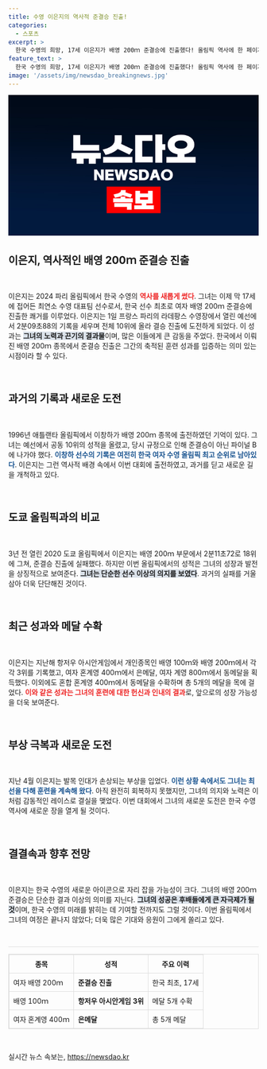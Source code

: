 ```yaml
---
title: 수영 이은지의 역사적 준결승 진출!
categories:
  - 스포츠
excerpt: >
  한국 수영의 희망, 17세 이은지가 배영 200ｍ 준결승에 진출했다! 올림픽 역사에 한 페이지를 더할 그녀의 도전, 기대감을 모은다. 3년 전 아쉬움, 이제는 결승행을 향한 질주!
feature_text: >
  한국 수영의 희망, 17세 이은지가 배영 200ｍ 준결승에 진출했다! 올림픽 역사에 한 페이지를 더할 그녀의 도전, 기대감을 모은다. 3년 전 아쉬움, 이제는 결승행을 향한 질주!
image: '/assets/img/newsdao_breakingnews.jpg'
---
```


<p><img src="/assets/img/newsdao_breakingnews.jpg" alt="implanttips 속보" /></p>

<h2 data-ke-size="size26">이은지, 역사적인 배영 200ｍ 준결승 진출</h2>

<p data-ke-size="size16">&nbsp;</p>

<p>이은지는 2024 파리 올림픽에서 한국 수영의 <b><span style="color: #ee2323;">역사를 새롭게 썼다</span></b>. 그녀는 이제 막 17세에 접어든 최연소 수영 대표팀 선수로서, 한국 선수 최초로 여자 배영 200ｍ 준결승에 진출한 쾌거를 이루었다. 이은지는 1일 프랑스 파리의 라데팡스 수영장에서 열린 예선에서 2분09초88의 기록을 세우며 전체 10위에 올라 결승 진출에 도전하게 되었다. 이 성과는 <b><span style="background-color: #21538527;">그녀의 노력과 끈기의 결과물</span></b>이며, 많은 이들에게 큰 감동을 주었다. 한국에서 이뤄진 배영 200ｍ 종목에서 준결승 진출은 그간의 축적된 훈련 성과를 입증하는 의미 있는 시점이라 할 수 있다.</p>

<p data-ke-size="size16">&nbsp;</p>

<h2 data-ke-size="size26">과거의 기록과 새로운 도전</h2>

<p data-ke-size="size16">&nbsp;</p>

<p>1996년 애틀랜타 올림픽에서 이창하가 배영 200ｍ 종목에 출전하였던 기억이 있다. 그녀는 예선에서 공동 10위의 성적을 올렸고, 당시 규정으로 인해 준결승이 아닌 파이널 B에 나가야 했다. <b><span style="color: #1a5490;">이창하 선수의 기록은 여전히 한국 여자 수영 올림픽 최고 순위로 남아있다</span></b>. 이은지는 그런 역사적 배경 속에서 이번 대회에 출전하였고, 과거를 딛고 새로운 길을 개척하고 있다.</p>

<p data-ke-size="size16">&nbsp;</p>

<h2 data-ke-size="size26">도쿄 올림픽과의 비교</h2>

<p data-ke-size="size16">&nbsp;</p>

<p>3년 전 열린 2020 도쿄 올림픽에서 이은지는 배영 200ｍ 부문에서 2분11초72로 18위에 그쳐, 준결승 진출에 실패했다. 하지만 이번 올림픽에서의 성적은 그녀의 성장과 발전을 상징적으로 보여준다. <b><span style="background-color: #21538527;">그녀는 단순한 선수 이상의 의지를 보였다</span></b>. 과거의 실패를 거울삼아 더욱 단단해진 것이다. </p>

<p data-ke-size="size16">&nbsp;</p>

<h2 data-ke-size="size26">최근 성과와 메달 수확</h2>

<p data-ke-size="size16">&nbsp;</p>

<p>이은지는 지난해 항저우 아시안게임에서 개인종목인 배영 100ｍ와 배영 200ｍ에서 각각 3위를 기록했고, 여자 혼계영 400ｍ에서 은메달, 여자 계영 800ｍ에서 동메달을 획득했다. 이외에도 혼합 혼계영 400ｍ에서 동메달을 수확하며 총 5개의 메달을 목에 걸었다. <b><span style="color: #ee2323;">이와 같은 성과는 그녀의 훈련에 대한 헌신과 인내의 결과</span></b>로, 앞으로의 성장 가능성을 더욱 보여준다.</p>

<p data-ke-size="size16">&nbsp;</p>

<h2 data-ke-size="size26">부상 극복과 새로운 도전</h2>

<p data-ke-size="size16">&nbsp;</p>

<p>지난 4월 이은지는 발목 인대가 손상되는 부상을 입었다. <b><span style="color: #1a5490;">이런 상황 속에서도 그녀는 최선을 다해 훈련을 계속해 왔다</span></b>. 아직 완전히 회복하지 못했지만, 그녀의 의지와 노력은 이처럼 감동적인 레이스로 결실을 맺었다. 이번 대회에서 그녀의 새로운 도전은 한국 수영 역사에 새로운 장을 열게 될 것이다.</p>

<p data-ke-size="size16">&nbsp;</p>

<h2 data-ke-size="size26">결결속과 향후 전망</h2>

<p data-ke-size="size16">&nbsp;</p>

<p>이은지는 한국 수영의 새로운 아이콘으로 자리 잡을 가능성이 크다. 그녀의 배영 200ｍ 준결승은 단순한 결과 이상의 의미를 지닌다. <b><span style="background-color: #21538527;">그녀의 성공은 후배들에게 큰 자극제가 될 것</span></b>이며, 한국 수영의 미래를 밝히는 데 기여할 전까지도 그럴 것이다. 이번 올림픽에서 그녀의 여정은 끝나지 않았다; 더욱 많은 기대와 응원이 그에게 쏠리고 있다.</p>

<p data-ke-size="size16">&nbsp;</p>

<hr style="height: 1px; background-color: #ddd; border: none;"/>

<table style="width: 100%; border: 1px solid #ddd; border-collapse: collapse;">
    <thead>
        <tr>
            <th style="border: 1px solid #ddd; padding: 8px;">종목</th>
            <th style="border: 1px solid #ddd; padding: 8px;">성적</th>
            <th style="border: 1px solid #ddd; padding: 8px;">주요 이력</th>
        </tr>
    </thead>
    <tbody>
        <tr>
            <td style="border: 1px solid #ddd; padding: 8px;">여자 배영 200ｍ</td>
            <td style="border: 1px solid #ddd; padding: 8px;"><b>준결승 진출</b></td>
            <td style="border: 1px solid #ddd; padding: 8px;">한국 최초, 17세</td>
        </tr>
        <tr>
            <td style="border: 1px solid #ddd; padding: 8px;">배영 100ｍ</td>
            <td style="border: 1px solid #ddd; padding: 8px;"><b>항저우 아시안게임 3위</b></td>
            <td style="border: 1px solid #ddd; padding: 8px;">메달 5개 수확</td>
        </tr>
        <tr>
            <td style="border: 1px solid #ddd; padding: 8px;">여자 혼계영 400ｍ</td>
            <td style="border: 1px solid #ddd; padding: 8px;"><b>은메달</b></td>
            <td style="border: 1px solid #ddd; padding: 8px;">총 5개 메달</td>
        </tr>
    </tbody>
</table>

<p data-ke-size="size16">&nbsp;</p>
실시간 뉴스 속보는, <a href="https://newsdao.kr" rel="dofollow">https://newsdao.kr</a>


